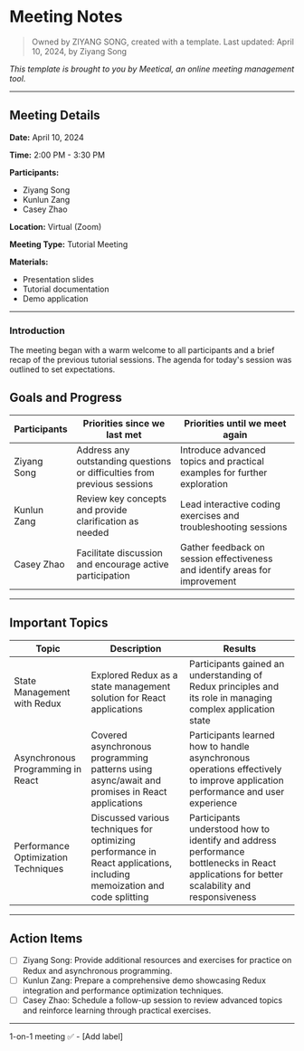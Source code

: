 # Meeting Notes

> Owned by ZIYANG SONG, created with a template.
> Last updated: April 10, 2024, by Ziyang Song

_This template is brought to you by Meetical, an online meeting management tool._

---

## Meeting Details

**Date:** April 10, 2024

**Time:** 2:00 PM - 3:30 PM

**Participants:** 
- Ziyang Song
- Kunlun Zang
- Casey Zhao

**Location:** Virtual (Zoom)

**Meeting Type:** Tutorial Meeting

**Materials:** 
- Presentation slides
- Tutorial documentation
- Demo application

---

### Introduction
The meeting began with a warm welcome to all participants and a brief recap of the previous tutorial sessions. The agenda for today's session was outlined to set expectations.

## Goals and Progress

**Participants** | **Priorities since we last met** | **Priorities until we meet again**
--- | --- | ---
Ziyang Song | Address any outstanding questions or difficulties from previous sessions | Introduce advanced topics and practical examples for further exploration
Kunlun Zang | Review key concepts and provide clarification as needed | Lead interactive coding exercises and troubleshooting sessions
Casey Zhao | Facilitate discussion and encourage active participation | Gather feedback on session effectiveness and identify areas for improvement

---

## Important Topics

| Topic | Description | Results |
|-------|-------------|---------|
| State Management with Redux | Explored Redux as a state management solution for React applications | Participants gained an understanding of Redux principles and its role in managing complex application state |
| Asynchronous Programming in React | Covered asynchronous programming patterns using async/await and promises in React applications | Participants learned how to handle asynchronous operations effectively to improve application performance and user experience |
| Performance Optimization Techniques | Discussed various techniques for optimizing performance in React applications, including memoization and code splitting | Participants understood how to identify and address performance bottlenecks in React applications for better scalability and responsiveness |

---

## Action Items

- [ ] Ziyang Song: Provide additional resources and exercises for practice on Redux and asynchronous programming.
- [ ] Kunlun Zang: Prepare a comprehensive demo showcasing Redux integration and performance optimization techniques.
- [ ] Casey Zhao: Schedule a follow-up session to review advanced topics and reinforce learning through practical exercises.

---

1-on-1 meeting ✅ - [Add label]
